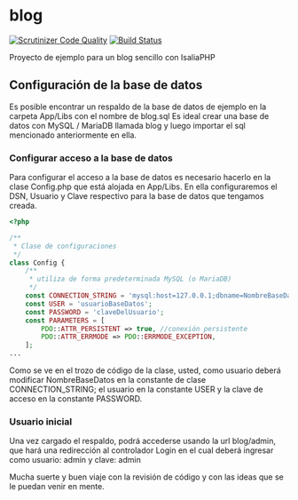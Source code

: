 # blog
[![Scrutinizer Code Quality](https://scrutinizer-ci.com/g/IsaliaPHP/blog/badges/quality-score.png?b=main)](https://scrutinizer-ci.com/g/IsaliaPHP/blog/?branch=main) [![Build Status](https://scrutinizer-ci.com/g/IsaliaPHP/blog/badges/build.png?b=main)](https://scrutinizer-ci.com/g/IsaliaPHP/blog/build-status/main)

Proyecto de ejemplo para un blog sencillo con IsaliaPHP

## Configuración de la base de datos
Es posible encontrar un respaldo de la base de datos de ejemplo en la carpeta App/Libs con el nombre de blog.sql
Es ideal crear una base de datos con MySQL / MariaDB llamada blog y luego importar el sql mencionado anteriormente en ella.


### Configurar acceso a la base de datos
Para configurar el acceso a la base de datos es necesario hacerlo en la clase Config.php que está alojada en App/Libs. En ella configuraremos el DSN, Usuario y Clave respectivo para la base de datos que tengamos creada.

```php
<?php

/**
 * Clase de configuraciones
 */
class Config {
    /**
     * utiliza de forma predeterminada MySQL (o MariaDB)
     */
    const CONNECTION_STRING = 'mysql:host=127.0.0.1;dbname=NombreBaseDatos;charset=utf8';
    const USER = 'usuarioBaseDatos';
    const PASSWORD = 'claveDelUsuario';
    const PARAMETERS = [
        PDO::ATTR_PERSISTENT => true, //conexión persistente
        PDO::ATTR_ERRMODE => PDO::ERRMODE_EXCEPTION,
    ];
...
```
Como se ve en el trozo de código de la clase, usted, como usuario deberá modificar NombreBaseDatos en la constante de clase CONNECTION_STRING; el usuario en la constante USER y la clave de acceso en la constante PASSWORD.

### Usuario inicial
Una vez cargado el respaldo, podrá accederse usando la url blog/admin, que hará una redirección al controlador Login en el cual deberá ingresar como usuario: admin y clave: admin


Mucha suerte y buen viaje con la revisión de código y con las ideas que se le puedan venir en mente.

